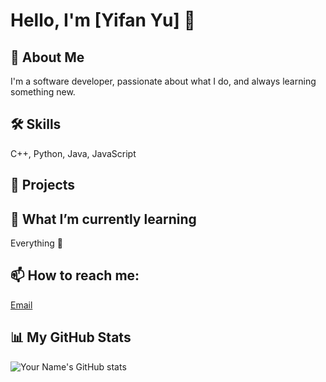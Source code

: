 # Hello, I'm [Yifan Yu] 👋

## 🚀 About Me
I'm a software developer, passionate about what I do, and always learning something new.

## 🛠 Skills
C++, Python, Java, JavaScript

## 🎨 Projects

## 🌱 What I’m currently learning 
Everything 🤣

## 📫 How to reach me: 
[Email](mailto:yifan.yu.developer@gmail.com)

## 📊 My GitHub Stats
![Your Name's GitHub stats](https://github-readme-stats.vercel.app/api?username=yifanfish233&show_icons=true&theme=radical)

